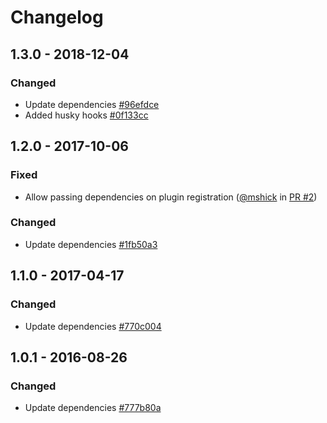 # Changelog

## 1.3.0 - 2018-12-04
### Changed
- Update dependencies [#96efdce](https://github.com/franzip/hapi-cache-manager/commit/96efdcea5b1b779de3329078ed64067d6e42c5da)
- Added husky hooks [#0f133cc](https://github.com/franzip/hapi-cache-manager/commit/0f133cc61cf722bea770d8a2dec788dc856ba07e)

## 1.2.0 - 2017-10-06
### Fixed
- Allow passing dependencies on plugin registration ([@mshick](https://github.com/mshick) in [PR #2](https://github.com/franzip/hapi-cache-manager/pull/2))
### Changed
- Update dependencies [#1fb50a3](https://github.com/franzip/hapi-cache-manager/commit/1fb50a3476a1ed342e0a2a58edfece7bf898db33)

## 1.1.0 - 2017-04-17
### Changed
- Update dependencies [#770c004](https://github.com/franzip/hapi-cache-manager/commit/770c004c4d712957ab977ee17ec835b2beb5587b)

## 1.0.1 - 2016-08-26
### Changed
- Update dependencies [#777b80a](https://github.com/franzip/hapi-cache-manager/commit/777b80a8fa746b333128727d5284174459f8428f)
